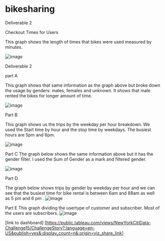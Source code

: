# bikesharing

Deliverable 2


Checkout Times for Users

This graph shows the length of times that bikes were used measured by minutes.  

![image](https://user-images.githubusercontent.com/112505962/213305637-84ede909-634d-4ad4-b5f3-d1776c992a7b.png)


Deliverable 2 

part A

This graph shows that same information as the graph above but broke down the usage by genders: males, females and unknown. It shows that male rented the bikes for longer amount of time. 

![image](https://user-images.githubusercontent.com/112505962/213305754-de545b4f-3057-4906-b65f-b06804cccc13.png)


Part B

This graph shows us the trips by the weekday per hour breakdown. We used the Start time by hour and the stop time by weekdays.  The busiest hours are 5pm and 6pm.

![image](https://user-images.githubusercontent.com/112505962/213305788-63a196fd-3433-42a3-b5f9-3629bd35b69f.png)

Part C
 The graph below shows the same information above but it has the gender filter. I used the Sum of Gender as a mark and filtered gender. 


![image](https://user-images.githubusercontent.com/112505962/213305831-045e0298-3296-4525-ba65-04f733222f50.png)

Part D 

The graph below shows trips by gender by weekday per hour and we can see that the busiest time for bike rental is between 6am and 88am as well as 5 pm and 6 pm .
![image](https://user-images.githubusercontent.com/112505962/213305908-b1796c54-41dc-46d2-b6c7-8c0b054c23aa.png)


Part E
This graph dividing the usertype of customer and subscriber. Most of the users are subscribers. 
![image](https://user-images.githubusercontent.com/112505962/213305972-326b1117-4cda-4b59-8384-1bc225b11fcb.png)




[link to dashboard] [https://public.tableau.com/views/NewYorkCitiData-Challenge15/ChallengeStory?:language=en-US&publish=yes&:display_count=n&:origin=viz_share_link]

